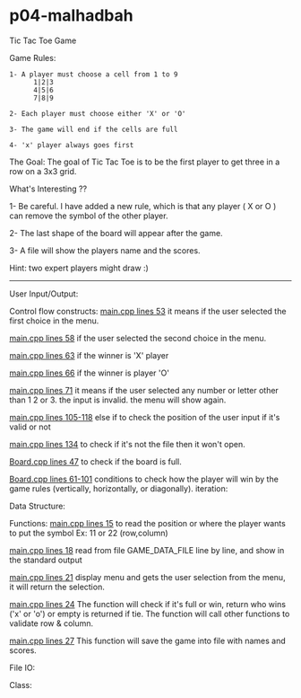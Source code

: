 # p04-malhadbah

Tic Tac Toe Game 

  Game Rules:
 
    1- A player must choose a cell from 1 to 9
          1|2|3
          4|5|6
          7|8|9
          
    2- Each player must choose either 'X' or 'O'
    
    3- The game will end if the cells are full
    
    4- 'x' player always goes first
 
 The Goal:
 The goal of Tic Tac Toe is to be the first player to get three in a row on a 3x3 grid.
 
 What's Interesting ??
 
  1- Be careful. I have added a new rule, which is that any player ( X or O ) can remove the symbol of the other player.

  2- The last shape of the board will appear after the game.
 
  3- A file will show the players name and the scores.
 
 Hint: two expert players might draw :)
 
 -------------------
 
  User Input/Output:
 
 
  Control flow constructs:
 [main.cpp lines 53](/main.cpp)
 it means if the user selected the first choice in the menu.
 
 [main.cpp lines 58](/main.cpp)
 if the user selected the second choice in the menu.
 
 [main.cpp lines 63](/main.cpp)
 if the winner is 'X' player
 
 [main.cpp lines 66](/main.cpp)
 if the winner is player 'O'
 
 [main.cpp lines 71](/main.cpp)
 it means if the user selected any number or letter other than 1 2 or 3. the input is invalid.
 the menu will show again.
 
 [main.cpp lines 105-118](/main.cpp)
 else if to check the position of the user input if it's valid or not
 
 [main.cpp lines 134](/main.cpp)
 to check if it's not the file then it won't open.
 
 [Board.cpp lines 47](/Board.cpp)
 to check if the board is full.
 
 [Board.cpp lines 61-101](/Board.cpp)
 conditions to check how the player will win by the game rules (vertically, horizontally, or diagonally).
  iteration:
  
  
  Data Structure:
  
  
  Functions:
  [main.cpp lines 15](/main.cpp) 
  to read the position or where the player wants to put the symbol Ex: 11 or 22  (row,column)
  
  [main.cpp lines 18](/main.cpp)
  read from file GAME_DATA_FILE line by line, and show in the standard output
  
  [main.cpp lines 21](/main.cpp)
  display menu and gets the user selection from the menu, it will return the selection.
  
  [main.cpp lines 24](/main.cpp)
  The function will check if it's full or win, return who wins ('x' or 'o') or empty is returned if tie.
  The function will call other functions to validate row & column.
  
  [main.cpp lines 27](/main.cpp)
  This function will save the game into file with names and scores.
  
  
  File IO:
  
  
  Class:
  
  
